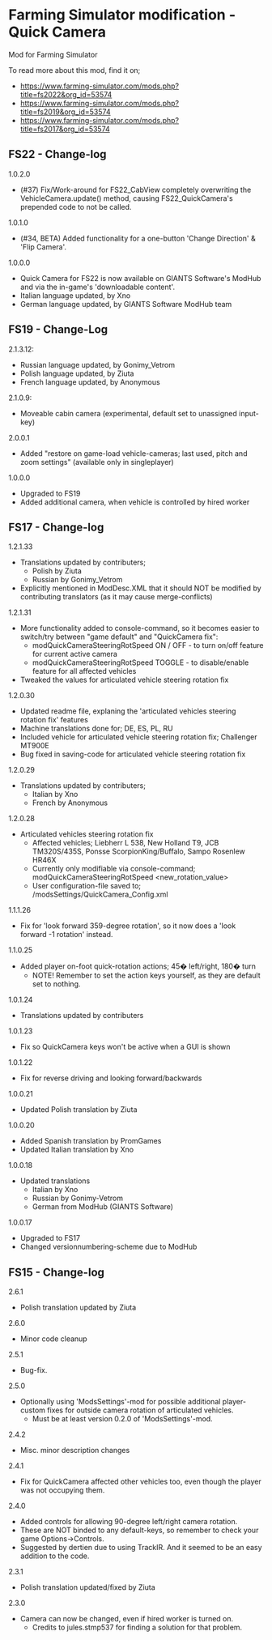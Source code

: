 # Farming Simulator modification - Quick Camera

Mod for Farming Simulator

To read more about this mod, find it on;
- https://www.farming-simulator.com/mods.php?title=fs2022&org_id=53574
- https://www.farming-simulator.com/mods.php?title=fs2019&org_id=53574
- https://www.farming-simulator.com/mods.php?title=fs2017&org_id=53574

## FS22 - Change-log

1.0.2.0
- (#37) Fix/Work-around for FS22_CabView completely overwriting the VehicleCamera.update() method, causing FS22_QuickCamera's prepended code to not be called.

1.0.1.0
- (#34, BETA) Added functionality for a one-button 'Change Direction' & 'Flip Camera'.

1.0.0.0
- Quick Camera for FS22 is now available on GIANTS Software's ModHub and via the in-game's 'downloadable content'.
- Italian language updated, by Xno
- German language updated, by GIANTS Software ModHub team


## FS19 - Change-Log

2.1.3.12:
- Russian language updated, by Gonimy_Vetrom
- Polish language updated, by Ziuta
- French language updated, by Anonymous

2.1.0.9:
- Moveable cabin camera (experimental, default set to unassigned input-key)

2.0.0.1
- Added "restore on game-load vehicle-cameras; last used, pitch and zoom settings" (available only in singleplayer)

1.0.0.0
- Upgraded to FS19
- Added additional camera, when vehicle is controlled by hired worker


## FS17 - Change-log

1.2.1.33
- Translations updated by contributers;
  - Polish by Ziuta
  - Russian by Gonimy_Vetrom
- Explicitly mentioned in ModDesc.XML that it should NOT be modified by contributing translators (as it may cause merge-conflicts)

1.2.1.31
- More functionality added to console-command, so it becomes easier to switch/try between "game default" and "QuickCamera fix":
  - modQuickCameraSteeringRotSpeed ON / OFF - to turn on/off feature for current active camera
  - modQuickCameraSteeringRotSpeed TOGGLE - to disable/enable feature for all affected vehicles
- Tweaked the values for articulated vehicle steering rotation fix

1.2.0.30
- Updated readme file, explaning the 'articulated vehicles steering rotation fix' features
- Machine translations done for; DE, ES, PL, RU
- Included vehicle for articulated vehicle steering rotation fix; Challenger MT900E
- Bug fixed in saving-code for articulated vehicle steering rotation fix

1.2.0.29
- Translations updated by contributers;
  - Italian by Xno
  - French by Anonymous

1.2.0.28
- Articulated vehicles steering rotation fix
  - Affected vehicles; Liebherr L 538, New Holland T9, JCB TM320S/435S, Ponsse ScorpionKing/Buffalo, Sampo Rosenlew HR46X
  - Currently only modifiable via console-command; modQuickCameraSteeringRotSpeed <new_rotation_value>
  - User configuration-file saved to; /modsSettings/QuickCamera_Config.xml

1.1.1.26
- Fix for 'look forward 359-degree rotation', so it now does a 'look forward -1 rotation' instead.

1.1.0.25
- Added player on-foot quick-rotation actions; 45� left/right, 180� turn
  - NOTE! Remember to set the action keys yourself, as they are default set to nothing.

1.0.1.24
- Translations updated by contributers

1.0.1.23
- Fix so QuickCamera keys won't be active when a GUI is shown

1.0.1.22
- Fix for reverse driving and looking forward/backwards

1.0.0.21
- Updated Polish translation by Ziuta

1.0.0.20
- Added Spanish translation by PromGames
- Updated Italian translation by Xno

1.0.0.18
- Updated translations
  - Italian by Xno
  - Russian by Gonimy-Vetrom
  - German from ModHub (GIANTS Software)

1.0.0.17
- Upgraded to FS17
- Changed versionnumbering-scheme due to ModHub


## FS15 - Change-log

2.6.1
- Polish translation updated by Ziuta

2.6.0
- Minor code cleanup

2.5.1
- Bug-fix.

2.5.0
- Optionally using 'ModsSettings'-mod for possible additional player-custom fixes for outside camera rotation of articulated vehicles.
  - Must be at least version 0.2.0 of 'ModsSettings'-mod.

2.4.2
- Misc. minor description changes

2.4.1
- Fix for QuickCamera affected other vehicles too, even though the player was not occupying them.

2.4.0
- Added controls for allowing 90-degree left/right camera rotation.
 - These are NOT binded to any default-keys, so remember to check your game Options->Controls.
 - Suggested by dertien due to using TrackIR. And it seemed to be an easy addition to the code.

2.3.1
- Polish translation updated/fixed by Ziuta

2.3.0
- Camera can now be changed, even if hired worker is turned on.
  - Credits to jules.stmp537 for finding a solution for that problem.
